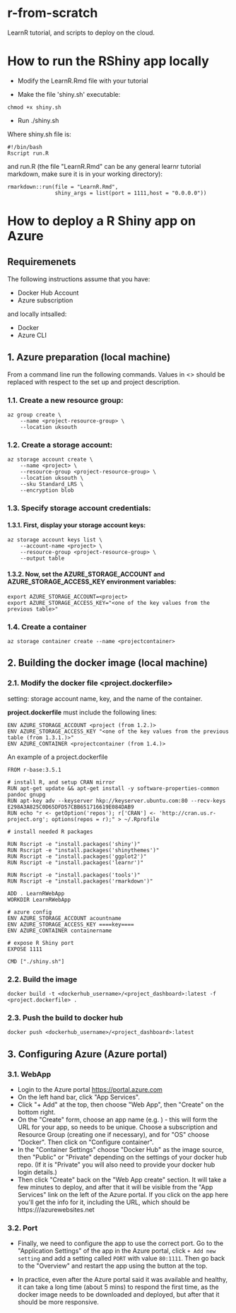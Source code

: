 # r-from-scratch
LearnR tutorial, and scripts to deploy on the cloud.

# How to run the RShiny app locally

* Modify the LearnR.Rmd file with your tutorial

* Make the file 'shiny.sh' executable: 

```
chmod +x shiny.sh
```
* Run ./shiny.sh

Where shiny.sh file is:

```
#!/bin/bash
Rscript run.R

```

and run.R (the file "LearnR.Rmd" can be any general learnr tutorial markdown, make sure it is in your working directory):

```
rmarkdown::run(file = "LearnR.Rmd",
               shiny_args = list(port = 1111,host = "0.0.0.0"))

```



# How to deploy a R Shiny app on Azure

## Requiremenets

The following instructions assume that you have:

* Docker Hub Account
* Azure subscription 

and locally intsalled:

* Docker
* Azure CLI

## 1. Azure preparation (local machine)

From a command line run the following commands. Values in <> should be replaced with respect to the set up and project description.

### 1.1. Create a new resource group:

```
az group create \
    --name <project-resource-group> \
    --location uksouth
```

### 1.2. Create a storage account:

```
az storage account create \
    --name <project> \
    --resource-group <project-resource-group> \
    --location uksouth \
    --sku Standard_LRS \
	--encryption blob
```

### 1.3. Specify storage account credentials:

#### 1.3.1. First, display your storage account keys:

```
az storage account keys list \
    --account-name <project> \
    --resource-group <project-resource-group> \
    --output table
```

#### 1.3.2. Now, set the AZURE_STORAGE_ACCOUNT and AZURE_STORAGE_ACCESS_KEY environment variables:

```
export AZURE_STORAGE_ACCOUNT=<project>
export AZURE_STORAGE_ACCESS_KEY="<one of the key values from the previous table>"
```

### 1.4. Create a container

```
az storage container create --name <projectcontainer>
```

## 2. Building the docker image (local machine)

### 2.1. Modify the docker file <project.dockerfile>

setting: storage account name, key, and the name of the container.

**project.dockerfile** must include the following lines:

```
ENV AZURE_STORAGE_ACCOUNT <project (from 1.2.)>
ENV AZURE_STORAGE_ACCESS_KEY "<one of the key values from the previous table (from 1.3.1.)>"
ENV AZURE_CONTAINER <projectcontainer (from 1.4.)>
```

An example of a project.dockerfile

```
FROM r-base:3.5.1

# install R, and setup CRAN mirror
RUN apt-get update && apt-get install -y software-properties-common pandoc gnupg
RUN apt-key adv --keyserver hkp://keyserver.ubuntu.com:80 --recv-keys E298A3A825C0D65DFD57CBB651716619E084DAB9
RUN echo "r <- getOption('repos'); r['CRAN'] <- 'http://cran.us.r-project.org'; options(repos = r);" > ~/.Rprofile

# install needed R packages

RUN Rscript -e "install.packages('shiny')"
RUN Rscript -e "install.packages('shinythemes')"
RUN Rscript -e "install.packages('ggplot2')"
RUN Rscript -e "install.packages('learnr')"

RUN Rscript -e "install.packages('tools')"
RUN Rscript -e "install.packages('rmarkdown')"

ADD . LearnRWebApp
WORKDIR LearnRWebApp

# azure config
ENV AZURE_STORAGE_ACCOUNT acountname
ENV AZURE_STORAGE_ACCESS_KEY ====key====
ENV AZURE_CONTAINER containername

# expose R Shiny port
EXPOSE 1111

CMD ["./shiny.sh"]

```



### 2.2. Build the image 

```
docker build -t <dockerhub_username>/<project_dashboard>:latest -f <project.dockerfile> .

```

### 2.3. Push the build to docker hub

```
docker push <dockerhub_username>/<project_dashboard>:latest

```

## 3. Configuring Azure (Azure portal)


### 3.1. WebApp

 * Login to the Azure portal https://portal.azure.com
 * On the left hand bar, click "App Services".
 * Click "+ Add" at the top, then choose "Web App", then "Create" on the bottom right.
 * On the "Create" form, choose an app name (e.g. <project>) - this will form the URL for your app, so needs to be unique.  Choose a subscription and Resource Group (creating one if necessary), and for "OS" choose "Docker".  Then click on
 "Configure container".
 * In the "Container Settings" choose "Docker Hub" as the image source, then
 "Public" or "Private" depending on the settings of your docker hub repo.
 (If it is "Private" you will also need to provide your docker hub login details.)
 * Then click "Create" back on the "Web App create" section.  It will take a
 few minutes to deploy, and after that it will be visible from the "App Services" link on the left of the Azure portal.  If you click on the app here you'll
 get the info for it, including the URL, which should be
 https://<project>/azurewebsites.net

### 3.2. Port

 * Finally, we need to configure the app to use the correct port.  Go to
 the "Application Settings" of the app in the Azure portal, click ```+ Add new setting``` and add a setting called ```PORT``` with value ```80:1111```.   Then go back to the "Overview" and restart the app using the button at the top.
 
 * In practice, even after the Azure portal said it was available and healthy,  it can take a long time (about 5 mins) to respond the first time, as the docker image needs to be downloaded and deployed, but after that it should be more responsive.


